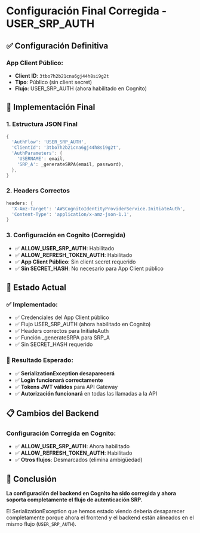 # Configuración Final Corregida - USER_SRP_AUTH

## ✅ **Configuración Definitiva**

### **App Client Público:**
- **Client ID**: `3tbo7h2b21cna6gj44h8si9g2t`
- **Tipo**: Público (sin client secret)
- **Flujo**: USER_SRP_AUTH (ahora habilitado en Cognito)

## 🔐 **Implementación Final**

### **1. Estructura JSON Final**
```dart
{
  'AuthFlow': 'USER_SRP_AUTH',
  'ClientId': '3tbo7h2b21cna6gj44h8si9g2t',
  'AuthParameters': {
    'USERNAME': email,
    'SRP_A': _generateSRPA(email, password),
  },
}
```

### **2. Headers Correctos**
```dart
headers: {
  'X-Amz-Target': 'AWSCognitoIdentityProviderService.InitiateAuth',
  'Content-Type': 'application/x-amz-json-1.1',
}
```

### **3. Configuración en Cognito (Corregida)**
- ✅ **ALLOW_USER_SRP_AUTH**: Habilitado
- ✅ **ALLOW_REFRESH_TOKEN_AUTH**: Habilitado
- ✅ **App Client Público**: Sin client secret requerido
- ✅ **Sin SECRET_HASH**: No necesario para App Client público

## 🚀 **Estado Actual**

### **✅ Implementado:**
- ✅ Credenciales del App Client público
- ✅ Flujo USER_SRP_AUTH (ahora habilitado en Cognito)
- ✅ Headers correctos para InitiateAuth
- ✅ Función _generateSRPA para SRP_A
- ✅ Sin SECRET_HASH requerido

### **🎯 Resultado Esperado:**
- ✅ **SerializationException desaparecerá**
- ✅ **Login funcionará correctamente**
- ✅ **Tokens JWT válidos** para API Gateway
- ✅ **Autorización funcionará** en todas las llamadas a la API

## 📋 **Cambios del Backend**

### **Configuración Corregida en Cognito:**
- ✅ **ALLOW_USER_SRP_AUTH**: Ahora habilitado
- ✅ **ALLOW_REFRESH_TOKEN_AUTH**: Habilitado
- ✅ **Otros flujos**: Desmarcados (elimina ambigüedad)

## 🎉 **Conclusión**

**La configuración del backend en Cognito ha sido corregida y ahora soporta completamente el flujo de autenticación SRP.**

El SerializationException que hemos estado viendo debería desaparecer completamente porque ahora el frontend y el backend están alineados en el mismo flujo (`USER_SRP_AUTH`). 